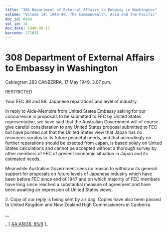 ```yaml
---
title: "308 Department of External Affairs to Embassy in Washington"
volume: "Volume 14: 1948-49, The Commonwealth, Asia and the Pacific"
doc_id: 6084
vol_id: 14
doc_date: 1949-05-17
barcode: 271631
---
```


# 308 Department of External Affairs to Embassy in Washington

Cablegram 283 CANBERRA, 17 May 1949, 3.07 p.m.

RESTRICTED

Your FEC 88 and 89. Japanese reparations and level of industry.

In reply to Aide-Memoire from United States Embassy asking for our concurrence in proposals to be submitted to FEC by United States representative, we have said that the Australian Government will of course give careful consideration to any United States proposal submitted to FEC but have pointed out that the United States view that Japan has no resources surplus to its future peaceful needs, and that accordingly no further reparations should be exacted from Japan, is based solely on United States calculations and cannot be accepted without a thorough survey by other members of FEC of present economic situation in Japan and its estimated needs.

Meanwhile Australian Government sees no reason to withdraw its general support for proposals on future levels of Japanese industry which have been before FEC since end of 1947 and on which majority of FEC members have long since reached a substantial measure of agreement and have been awaiting an expression of United States views.

2\. Copy of our reply is being sent by air bag. Copies have also been passed to United Kingdom and New Zealand High Commissioners in Canberra.

__

_ [ [AA:A1838, 85/6](http://www.naa.gov.au/cgi-bin/Search?O=I&Number=271631) ]_
